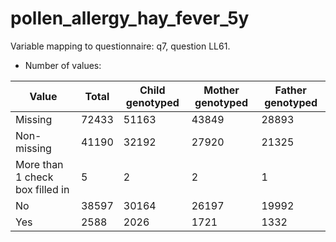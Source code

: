 # pollen_allergy_hay_fever_5y
Variable mapping to questionnaire: q7, question LL61.
- Number of values:

| Value | Total | Child genotyped | Mother genotyped | Father genotyped |
| ----- | ----- | --------------- | ---------------- | ---------------- |
| Missing | 72433 | 51163 | 43849 | 28893 |
| Non-missing | 41190 | 32192 | 27920 | 21325 |
| More than 1 check box filled in | 5 | 2 | 2 |1 |
| No | 38597 | 30164 | 26197 |19992 |
| Yes | 2588 | 2026 | 1721 |1332 |



